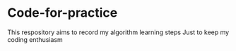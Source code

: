# Code-for-practice

This respository aims to record my algorithm learning steps
Just to keep my coding enthusiasm
